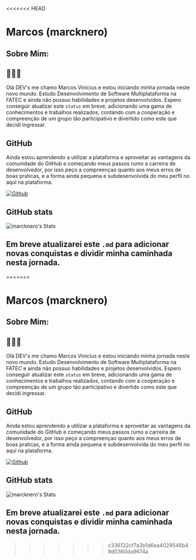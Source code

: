 <<<<<<< HEAD
# Marcos (marcknero)

## Sobre Mim:
## 🙋🏽‍♂️
 Olá DEV's me chamo Marcos Vinicius e estou iniciando minha jornada neste novo mundo.
 Estudo Desenvolvimento de Software Multiplataforma na FATEC e ainda não possuo habilidades e projetos desenvolvidos. Espero conseguir atualizar este `status` em breve, adicionando uma gama de conhecimentos e trabalhos realizados, contando com a cooperação e compreenção de um grupo tão participativo e divertido como este que decidi ingressar.

 ## GitHub 
  Ainda estou aprendendo a utilizar a plataforma e aproveitar as vantagens da comunidade do GitHub e começando meus passos rumo a carreira de desenvolvedor, por isso peço a compreençao quanto aos meus erros de boas praticas, e a forma ainda pequena e subdesenvolvida do meu perfil no aqui na plataforma.
  
  [![Github](https://img.shields.io/badge/GitHub-000?style=for-the-badge&logo=github&logoColor=30A3DC)](github.com/marcknero)

  ## GitHub stats
  
  ![marcknero's Stats](https://github-readme-stats.vercel.app/api?username=marcknero&theme=vue-dark&show_icons=true&hide_border=true&count_private=false)

   ## Em breve atualizarei este `.md` para adicionar novas conquistas e dividir minha caminhada nesta jornada. 
=======
# Marcos (marcknero)

## Sobre Mim:
## 🙋🏽‍♂️
 Olá DEV's me chamo Marcos Vinicius e estou iniciando minha jornada neste novo mundo.
 Estudo Desenvolvimento de Software Multiplataforma na FATEC e ainda não possuo habilidades e projetos desenvolvidos. Espero conseguir atualizar este `status` em breve, adicionando uma gama de conhecimentos e trabalhos realizados, contando com a cooperação e compreenção de um grupo tão participativo e divertido como este que decidi ingressar.

 ## GitHub 
  Ainda estou aprendendo a utilizar a plataforma e aproveitar as vantagens da comunidade do GitHub e começando meus passos rumo a carreira de desenvolvedor, por isso peço a compreençao quanto aos meus erros de boas praticas, e a forma ainda pequena e subdesenvolvida do meu perfil no aqui na plataforma.
  
  [![Github](https://img.shields.io/badge/GitHub-000?style=for-the-badge&logo=github&logoColor=30A3DC)](github.com/marcknero)

  ## GitHub stats
  
  ![marcknero's Stats](https://github-readme-stats.vercel.app/api?username=marcknero&theme=vue-dark&show_icons=true&hide_border=true&count_private=false)

   ## Em breve atualizarei este `.md` para adicionar novas conquistas e dividir minha caminhada nesta jornada. 
>>>>>>> c336132cf7a3b1d6ea4029546b49d0360da9674a
